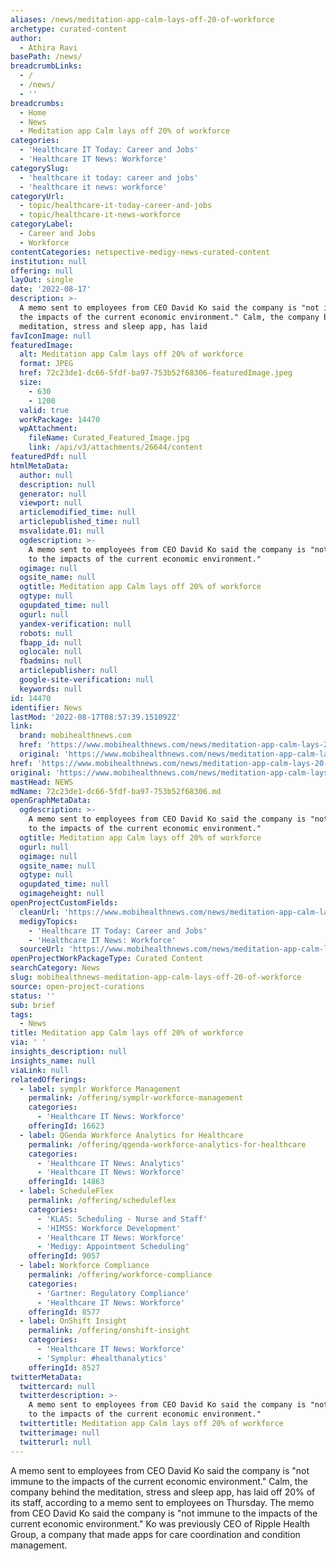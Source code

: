 ```yaml
---
aliases: /news/meditation-app-calm-lays-off-20-of-workforce
archetype: curated-content
author:
  - Athira Ravi
basePath: /news/
breadcrumbLinks:
  - /
  - /news/
  - ''
breadcrumbs:
  - Home
  - News
  - Meditation app Calm lays off 20% of workforce
categories:
  - 'Healthcare IT Today: Career and Jobs'
  - 'Healthcare IT News: Workforce'
categorySlug:
  - 'healthcare it today: career and jobs'
  - 'healthcare it news: workforce'
categoryUrl:
  - topic/healthcare-it-today-career-and-jobs
  - topic/healthcare-it-news-workforce
categoryLabel:
  - Career and Jobs
  - Workforce
contentCategories: netspective-medigy-news-curated-content
institution: null
offering: null
layOut: single
date: '2022-08-17'
description: >-
  A memo sent to employees from CEO David Ko said the company is "not immune to
  the impacts of the current economic environment." Calm, the company behind the
  meditation, stress and sleep app, has laid 
favIconImage: null
featuredImage:
  alt: Meditation app Calm lays off 20% of workforce
  format: JPEG
  href: 72c23de1-dc66-5fdf-ba97-753b52f68306-featuredImage.jpeg
  size:
    - 630
    - 1200
  valid: true
  workPackage: 14470
  wpAttachment:
    fileName: Curated_Featured_Image.jpg
    link: /api/v3/attachments/26644/content
featuredPdf: null
htmlMetaData:
  author: null
  description: null
  generator: null
  viewport: null
  articlemodified_time: null
  articlepublished_time: null
  msvalidate.01: null
  ogdescription: >-
    A memo sent to employees from CEO David Ko said the company is "not immune
    to the impacts of the current economic environment."
  ogimage: null
  ogsite_name: null
  ogtitle: Meditation app Calm lays off 20% of workforce
  ogtype: null
  ogupdated_time: null
  ogurl: null
  yandex-verification: null
  robots: null
  fbapp_id: null
  oglocale: null
  fbadmins: null
  articlepublisher: null
  google-site-verification: null
  keywords: null
id: 14470
identifier: News
lastMod: '2022-08-17T08:57:39.151092Z'
link:
  brand: mobihealthnews.com
  href: 'https://www.mobihealthnews.com/news/meditation-app-calm-lays-20-workforce'
  original: 'https://www.mobihealthnews.com/news/meditation-app-calm-lays-20-workforce'
href: 'https://www.mobihealthnews.com/news/meditation-app-calm-lays-20-workforce'
original: 'https://www.mobihealthnews.com/news/meditation-app-calm-lays-20-workforce'
mastHead: NEWS
mdName: 72c23de1-dc66-5fdf-ba97-753b52f68306.md
openGraphMetaData:
  ogdescription: >-
    A memo sent to employees from CEO David Ko said the company is "not immune
    to the impacts of the current economic environment."
  ogtitle: Meditation app Calm lays off 20% of workforce
  ogurl: null
  ogimage: null
  ogsite_name: null
  ogtype: null
  ogupdated_time: null
  ogimageheight: null
openProjectCustomFields:
  cleanUrl: 'https://www.mobihealthnews.com/news/meditation-app-calm-lays-20-workforce'
  medigyTopics:
    - 'Healthcare IT Today: Career and Jobs'
    - 'Healthcare IT News: Workforce'
  sourceUrl: 'https://www.mobihealthnews.com/news/meditation-app-calm-lays-20-workforce'
openProjectWorkPackageType: Curated Content
searchCategory: News
slug: mobihealthnews-meditation-app-calm-lays-off-20-of-workforce
source: open-project-curations
status: ''
sub: brief
tags:
  - News
title: Meditation app Calm lays off 20% of workforce
via: ' '
insights_description: null
insights_name: null
viaLink: null
relatedOfferings:
  - label: symplr Workforce Management
    permalink: /offering/symplr-workforce-management
    categories:
      - 'Healthcare IT News: Workforce'
    offeringId: 16623
  - label: QGenda Workforce Analytics for Healthcare
    permalink: /offering/qgenda-workforce-analytics-for-healthcare
    categories:
      - 'Healthcare IT News: Analytics'
      - 'Healthcare IT News: Workforce'
    offeringId: 14863
  - label: ScheduleFlex
    permalink: /offering/scheduleflex
    categories:
      - 'KLAS: Scheduling - Nurse and Staff'
      - 'HIMSS: Workforce Development'
      - 'Healthcare IT News: Workforce'
      - 'Medigy: Appointment Scheduling'
    offeringId: 9057
  - label: Workforce Compliance
    permalink: /offering/workforce-compliance
    categories:
      - 'Gartner: Regulatory Compliance'
      - 'Healthcare IT News: Workforce'
    offeringId: 8577
  - label: OnShift Insight
    permalink: /offering/onshift-insight
    categories:
      - 'Healthcare IT News: Workforce'
      - 'Symplur: #healthanalytics'
    offeringId: 8527
twitterMetaData:
  twittercard: null
  twitterdescription: >-
    A memo sent to employees from CEO David Ko said the company is "not immune
    to the impacts of the current economic environment."
  twittertitle: Meditation app Calm lays off 20% of workforce
  twitterimage: null
  twitterurl: null
---
```

<p>A memo sent to employees from CEO David Ko said the company is "not immune to the impacts of the current economic environment." Calm, the company behind the meditation, stress and sleep app, has laid off 20% of its staff, according to a memo sent to employees on Thursday.
The memo from CEO David Ko said the company is "not immune to the impacts of the current economic environment." 
Ko was previously CEO of Ripple Health Group, a company that made apps for care coordination and condition management.</p>